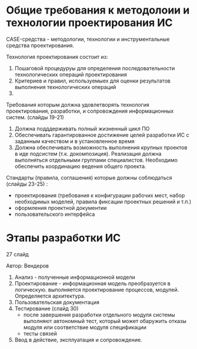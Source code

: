 # Общие требования к методолоии и технологии проектирования ИС

CASE-средства - методологии, технологии и инструментальные средства проектирования. 

Технология проектирования состоит из:
1. Пошаговой процедуруы для определения последовательности технологических операций проектирования
2. Критериев и правил, используемыех для оценки результатов выполнения технологических операций 
3. 

Требования которым должна удовлетворять технология проектирования, разработки, и сопровождения информационных систем.  (слайды 19-21)
1. Должна подддерживать полный жизненный цикл ПО
2. Обеспечивать гарантированное достижение целей разработки ИС с заданным качеством и в установленное время
3. Должна обеспечивать возможность выполнения крупных проектов в иде подсистем (т.к. докомпозиция). Реализация должна выполняться отдельными группами специалистов. Необходимо обеспечить координацию ведения общего проекта. 

Стандарты (правила, соглашения) которые должны соблюдаться (слайды 23-25) :
- проектирования (требования к конфигурации рабочих мест, набор необходимых моделей, правила фиксации проектных решений и т.п.)
- оформления проектной документии
- пользовательского интерфейса 

# Этапы разработки ИС 
27 слайд

Автор: Вендеров

1. Анализ - полученные информационной модели
2. Проектирование - информационная модель преобразуется в логическую. выполняется проектирование процессов, модулей. Определяется архитектура. 
3. Пользовательская документация
4. Тестирование (слайд 30) 
    - после завершения разработки отдельного модуля системы выполняют автономный тест, который может обаружить отказы модуля или соответствие модуля спецификации
    - тесты связей 
5. Ввод в действие, эксплуатация и сопровождение. 

